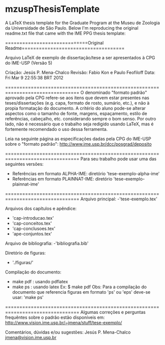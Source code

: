 # mzuspThesisTemplate
A LaTeX thesis template for the Graduate Program at the Museu de Zoologia da Universidade de São Paulo. Below I'm reproducing the original readme.txt file that came with the IME PPG thesis template:


=============================Original Readme====================================

Arquivo LaTeX de exemplo de dissertação/tese a ser apresentados à CPG do IME-USP (Versão 5)

Criação: Jesús P. Mena-Chalco
Revisão: Fabio Kon e Paulo Feofiloff
Data:    Fri Mar  9 22:55:38 BRT 2012

================================================================================
O denominado "formato padrão" aprovado pela CPG refere-se aos itens que devem
estar presentes nas teses/dissertações (e.g. capa, formato de rosto, sumário,
etc.), e não à propia formatação do documento. A critério do aluno pode-se
alterar aspectos como o tamanho de fonte, margens, espaçamento, estilo de
referências, cabeçalho, etc. considerando sempre o bom senso. Por outro lado,
não é necessário que o trabalho seja redigido usando LaTeX, mas é fortemente
recomendado o uso dessa ferramenta.

Leia na seguinte página as especificações dadas pela CPG do IME-USP sobre o
"formato padrão": http://www.ime.usp.br/dcc/posgrad/deposito

================================================================================
Para seu trabalho pode usar uma das seguintes versões:
- Referências em formato ALPHA-IME: diretório 'tese-exemplo-alpha-ime'
- Referências em formato PLAINNAT-IME: diretório 'tese-exemplo-plainnat-ime'

================================================================================
Arquivo principal: 
  -'tese-exemplo.tex'

Arquivos dos capítulos e apêndice:
  - 'cap-introducao.tex'
  - 'cap-conceitos.tex'
  - 'cap-conclusoes.tex'
  - 'ape-conjuntos.tex'

Arquivo de bibliografia: 
  -'bibliografia.bib'

Diretório de figuras: 
  - './figuras/'
  
Compilação do documento:
  - make pdf : usando pdflatex
  - make ps  : usando latex
  Ex:
      $ make pdf
  Obs: Para a compilação do documento que referencia figuras em formato 'ps' ou
       'eps' deve-se usar: 'make ps'

================================================================================
Algumas correções e perguntas frequêntes sobre o padrão estão disponíveis em:
http://www.vision.ime.usp.br/~jmena/stuff/tese-exemplo/

Comentários, dúvidas e/ou sugestões: Jesús P. Mena-Chalco <jmena@vision.ime.usp.br>

